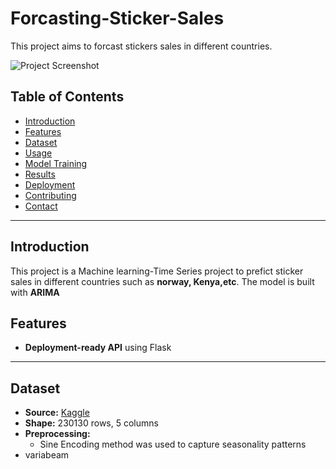 # **Forcasting-Sticker-Sales**
This project aims to forcast stickers sales in different countries.

![Project Screenshot](link-to-screenshot-if-applicable)

## **Table of Contents**
- [Introduction](#introduction)
- [Features](#features)
- [Dataset](#dataset)
- [Usage](#usage)
- [Model Training](#model-training)
- [Results](#results)
- [Deployment](#deployment)
- [Contributing](#contributing)
- [Contact](#contact)

---

## **Introduction**
This project is a Machine learning-Time Series project to prefict sticker sales in different countries such as **norway, Kenya,etc**. The model is built with **ARIMA**



## **Features**
- **Deployment-ready API** using Flask

---

## **Dataset**
- **Source:** [Kaggle](https://kaggle.com)
- **Shape:** 230130 rows, 5 columns
- **Preprocessing:**  
  - Sine Encoding method was used to capture seasonality patterns
- variabeam

